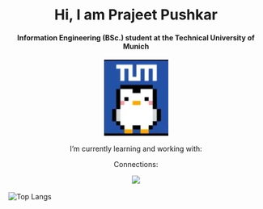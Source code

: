 <h1 align = "center"> Hi, I am Prajeet Pushkar </h1>

<h4 align = "center"> Information Engineering (BSc.) student at the Technical University of Munich </h4>

<p align="center">
  <img src="penguinTUM.jpg">
</p>

<p align = "center"> I’m currently learning and working with: </p>
 


<p align = "center"> Connections: </p>

<div id="badges">
  <a href="https://www.instagram.com/prznguin/">
    <p align="center">
    <img src="https://github.com/shikhar1020jais1/Git-Social/blob/master/Icons/Instagram.png"/>
    </p>
  </a>
</div>

![Top Langs](https://github-readme-stats.vercel.app/api/top-langs/?username=PenguinPuff&layout=compact) 
